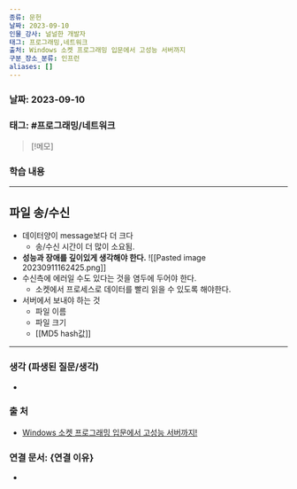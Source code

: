 ```yaml
---
종류: 문헌
날짜: 2023-09-10
인물_강사: 널널한 개발자
태그: 프로그래밍,네트워크
출처: Windows 소켓 프로그래밍 입문에서 고성능 서버까지
구분_장소_분류: 인프런
aliases: []
---
```


### 날짜: 2023-09-10

### 태그: #프로그래밍/네트워크

>[!메모]
> 

### 학습 내용
---
## 파일 송/수신
- 데이터양이 message보다 더 크다
	- 송/수신 시간이 더 많이 소요됨.
- **성능과 장애를 깊이있게 생각해야 한다.**
![[Pasted image 20230911162425.png]]
- 수신측에 에러일 수도 있다는 것을 염두에 두어야 한다.
	- 소켓에서 프로세스로 데이터를 빨리 읽을 수 있도록 해야한다.
- 서버에서 보내야 하는 것
	- 파일 이름
	- 파일 크기
	- [[MD5 hash값]]

---
### 생각 (파생된 질문/생각)
- 
### 출 처
- [Windows 소켓 프로그래밍 입문에서 고성능 서버까지! ](https://www.inflearn.com/course/%EC%9C%88%EB%8F%84%EC%9A%B0-%EC%86%8C%EC%BC%93-%EC%9E%85%EB%AC%B8-%EA%B3%A0%EC%84%B1%EB%8A%A5-%EC%84%9C%EB%B2%84)

### 연결 문서: {연결 이유}
- 